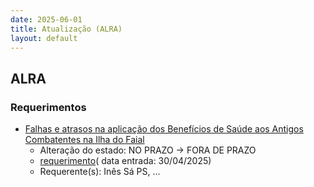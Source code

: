 ```yaml
---
date: 2025-06-01
title: Atualização (ALRA)
layout: default
---
```

## ALRA

### Requerimentos

* [Falhas e atrasos na aplicação dos Benefícios de Saúde aos Antigos Combatentes na Ilha do Faial](http://base.alra.pt:82/4DACTION/w_pesquisa_registo/4/8812)
  * Alteração do estado: NO PRAZO → FORA DE PRAZO
  * [requerimento](http://base.alra.pt:82/Doc_Req/XIIIreque341.pdf)( data entrada: 30/04/2025)
  * Requerente(s): Inês Sá PS, ...
